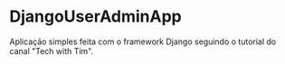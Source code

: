 # DjangoUserAdminApp
 Aplicação simples feita com o framework Django seguindo o tutorial do canal "Tech with Tim".
